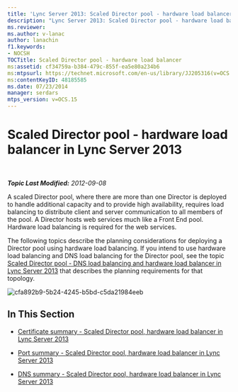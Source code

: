 ```yaml
---
title: 'Lync Server 2013: Scaled Director pool - hardware load balancer'
description: "Lync Server 2013: Scaled Director pool - hardware load balancer."
ms.reviewer: 
ms.author: v-lanac
author: lanachin
f1.keywords:
- NOCSH
TOCTitle: Scaled Director pool - hardware load balancer
ms:assetid: cf34759a-b384-479c-855f-ea5e80a234b6
ms:mtpsurl: https://technet.microsoft.com/en-us/library/JJ205316(v=OCS.15)
ms:contentKeyID: 48185585
ms.date: 07/23/2014
manager: serdars
mtps_version: v=OCS.15
---
```


# Scaled Director pool - hardware load balancer in Lync Server 2013

<div data-xmlns="http://www.w3.org/1999/xhtml">

<div class="topic" data-xmlns="http://www.w3.org/1999/xhtml" data-msxsl="urn:schemas-microsoft-com:xslt" data-cs="https://msdn.microsoft.com/">

<div data-asp="https://msdn2.microsoft.com/asp">



</div>

<div id="mainSection">

<div id="mainBody">

<span> </span>

_**Topic Last Modified:** 2012-09-08_

A scaled Director pool, where there are more than one Director is deployed to handle additional capacity and to provide high availability, requires load balancing to distribute client and server communication to all members of the pool. A Director hosts web services much like a Front End pool. Hardware load balancing is required for the web services.

The following topics describe the planning considerations for deploying a Director pool using hardware load balancing. If you intend to use hardware load balancing and DNS load balancing for the Director pool, see the topic [Scaled Director pool - DNS load balancing and hardware load balancer in Lync Server 2013](lync-server-2013-scaled-director-pool-dns-load-balancing-and-hardware-load-balancer.md) that describes the planning requirements for that topology.

![cfa892b9-5b24-4245-b5bd-c5da21984eeb](images/JJ205316.cfa892b9-5b24-4245-b5bd-c5da21984eeb(OCS.15).jpg "cfa892b9-5b24-4245-b5bd-c5da21984eeb")

<div>

## In This Section

  - [Certificate summary - Scaled Director pool, hardware load balancer in Lync Server 2013](lync-server-2013-certificate-summary-scaled-director-pool-hardware-load-balancer.md)

  - [Port summary - Scaled Director pool, hardware load balancer in Lync Server 2013](lync-server-2013-port-summary-scaled-director-pool-hardware-load-balancer.md)

  - [DNS summary - Scaled Director pool, hardware load balancer in Lync Server 2013](lync-server-2013-dns-summary-scaled-director-pool-hardware-load-balancer.md)

</div>

</div>

<span> </span>

</div>

</div>

</div>


